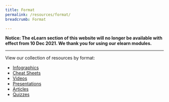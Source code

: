 ```yaml
---
title: Format
permalink: /resources/format/
breadcrumb: Format

---
```


**Notice: The eLearn section of this website will no longer be available with effect from 10 Dec 2021.  We thank you for using our elearn modules.**

<hr>

View our collection of resources by format:

- [Infographics](/resources/format/infographics)
- [Cheat Sheets](/resources/format/cheat-sheets)
- [Videos](/resources/format/videos)
- [Presentations](/resources/format/presentations)
- [Articles](/resources/format/articles)
- [Quizzes](/resources/format/quizzes)

